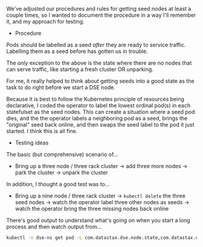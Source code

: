We've adjusted our procedures and rules for getting seed nodes at least a couple times, so I wanted to document the procedure in a way I'll remember it, and my approach for testing.

- Procedure

Pods should be labelled as a seed *after* they are ready to service traffic. Labelling them as a seed before has gotten us in trouble.

The *only* exception to the above is the state where there are no nodes that can serve traffic, like starting a fresh cluster OR unparking.

For me, it really helped to think about getting seeds into a good state as the task to do right before we start a DSE node.

Because it is best to follow the Kubernetes principle of resources being declarative, I coded the operator to label the lowest ordinal pod(s) in each statefulset as the seed nodes. This can create a situation where a seed pod dies, and the the operator labels a neighboring pod as a seed, brings the "original" seed back online, and then swaps the seed label to the pod it just started. I think this is all fine.

- Testing ideas

The basic (but comprehensive) scenario of...
* Bring up a three node / three rack cluster -> add three more nodes -> park the cluster -> unpark the cluster

In addition, I thought a good test was to...

* Bring up a nine node / three rack cluster -> `kubectl delete` the three seed nodes ->  watch the operator label three other nodes as seeds -> watch the operator bring the three missing nodes back online 

There's good output to understand what's going on when you start a long process and then watch output from...
```bash
kubectl -n dse-ns get pod -L com.datastax.dse.node.state,com.datastax.dse.seednode -w
```